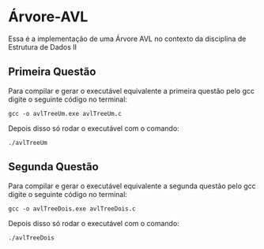 # Árvore-AVL
Essa é a implementação de uma Árvore AVL no contexto da disciplina de Estrutura de Dados II
## Primeira Questão
Para compilar e gerar o executável equivalente a primeira questão pelo gcc digite o seguinte código no terminal:
```
gcc -o avlTreeUm.exe avlTreeUm.c
```
Depois disso só rodar o executável com o comando:
```
./avlTreeUm
```
## Segunda Questão
Para compilar e gerar o executável equivalente a segunda questão pelo gcc digite o seguinte código no terminal:
```
gcc -o avlTreeDois.exe avlTreeDois.c
```
Depois disso só rodar o executável com o comando:
```
./avlTreeDois
```
